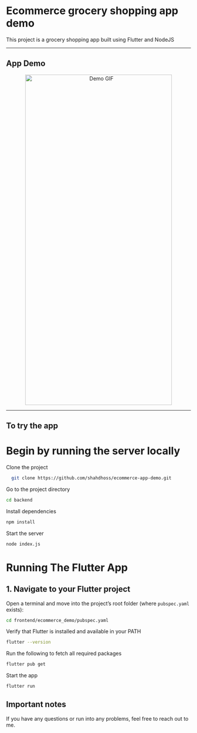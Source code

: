 # Ecommerce grocery shopping app demo

This project is a grocery shopping app built using Flutter and NodeJS

---

## App Demo
<p align="center">
  <img src="video-demo/demo_app.gif" width="400" height="900" alt="Demo GIF" />
</p>

---

## To try the app

# Begin by running the server locally

Clone the project

```bash
  git clone https://github.com/shahdhoss/ecommerce-app-demo.git
```

Go to the project directory

```bash
cd backend
```

Install dependencies

```bash
npm install
```

Start the server

```bash
node index.js
```

# Running The Flutter App

## 1. Navigate to your Flutter project
Open a terminal and move into the project’s root folder (where `pubspec.yaml` exists):

```bash
cd frontend/ecommerce_demo/pubspec.yaml
```
Verify that Flutter is installed and available in your PATH

```bash
flutter --version
```

Run the following to fetch all required packages

```bash
flutter pub get
```

Start the app

```bash
flutter run
```



 

## Important notes
If you have any questions or run into any problems, feel free to reach out to me.
